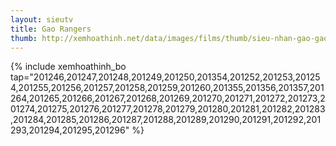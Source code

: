 ```yaml
---
layout: sieutv
title: Gao Rangers
thumb: http://xemhoathinh.net/data/images/films/thumb/sieu-nhan-gao-gao-rangers-2003.jpg
---
```

{% include xemhoathinh_bo tap="201246,201247,201248,201249,201250,201354,201252,201253,201254,201255,201256,201257,201258,201259,201260,201355,201356,201357,201264,201265,201266,201267,201268,201269,201270,201271,201272,201273,201274,201275,201276,201277,201278,201279,201280,201281,201282,201283,201284,201285,201286,201287,201288,201289,201290,201291,201292,201293,201294,201295,201296" %} 
